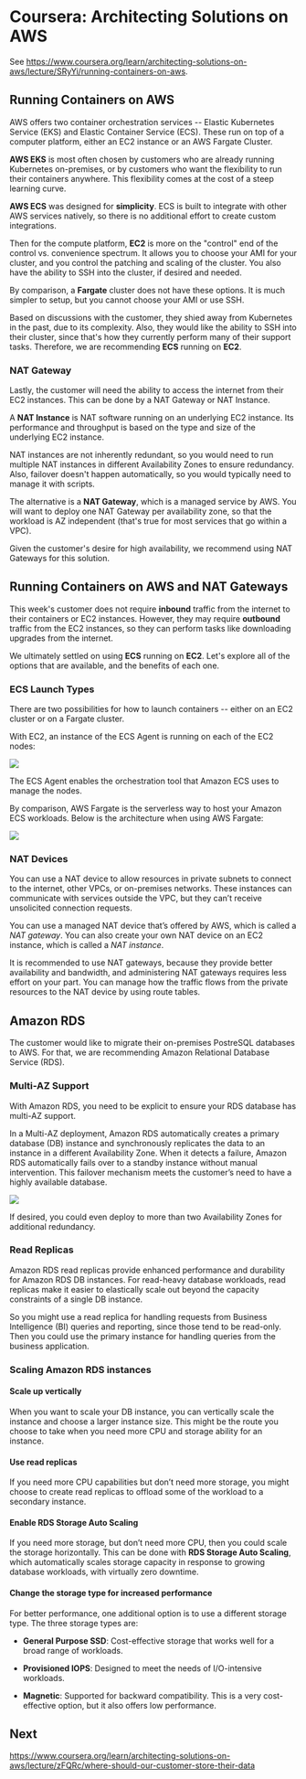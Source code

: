 # Coursera: Architecting Solutions on AWS

See https://www.coursera.org/learn/architecting-solutions-on-aws/lecture/SRyYi/running-containers-on-aws.

## Running Containers on AWS

AWS offers two container orchestration services -- Elastic Kubernetes Service (EKS) and Elastic Container Service (ECS). These run on top of a computer platform, either an EC2 instance or an AWS Fargate Cluster.

**AWS EKS** is most often chosen by customers who are already running Kubernetes on-premises, or by customers who want the flexibility to run their containers anywhere. This flexibility comes at the cost of a steep learning curve.

**AWS ECS** was designed for **simplicity**. ECS is built to integrate with other AWS services natively, so there is no additional effort to create custom integrations.

Then for the compute platform, **EC2** is more on the "control" end of the control vs. convenience spectrum. It allows you to choose your AMI for your cluster, and you control the patching and scaling of the cluster. You also have the ability to SSH into the cluster, if desired and needed.

By comparison, a **Fargate** cluster does not have these options. It is much simpler to setup, but you cannot choose your AMI or use SSH.

Based on discussions with the customer, they shied away from Kubernetes in the past, due to its complexity. Also, they would like the ability to SSH into their cluster, since that's how they currently perform many of their support tasks. Therefore, we are recommending **ECS** running on **EC2**.

### NAT Gateway

Lastly, the customer will need the ability to access the internet from their EC2 instances. This can be done by a NAT Gateway or NAT Instance.

A **NAT Instance** is NAT software running on an underlying EC2 instance. Its performance and throughput is based on the type and size of the underlying EC2 instance.

NAT instances are not inherently redundant, so you would need to run multiple NAT instances in different Availability Zones to ensure redundancy. Also, failover doesn't happen automatically, so you would typically need to manage it with scripts.

The alternative is a **NAT Gateway**, which is a managed service by AWS. You will want to deploy one NAT Gateway per availability zone, so that the workload is AZ independent (that's true for most services that go within a VPC).

Given the customer's desire for high availability, we recommend using NAT Gateways for this solution.

## Running Containers on AWS and NAT Gateways

This week's customer does not require **inbound** traffic from the internet to their containers or EC2 instances. However, they may require **outbound** traffic from the EC2 instances, so they can perform tasks like downloading upgrades from the internet.

We ultimately settled on using **ECS** running on **EC2**. Let's explore all of the options that are available, and the benefits of each one.

### ECS Launch Types

There are two possibilities for how to launch containers -- either on an EC2 cluster or on a Fargate cluster.

With EC2, an instance of the ECS Agent is running on each of the EC2 nodes:

![](image1.png)

The ECS Agent enables the orchestration tool that Amazon ECS uses to manage the nodes.

By comparison, AWS Fargate is the serverless way to host your Amazon ECS workloads. Below is the architecture when using AWS Fargate:

![](image2.png)

### NAT Devices

You can use a NAT device to allow resources in private subnets to connect to the internet, other VPCs, or on-premises networks. These instances can communicate with services outside the VPC, but they can’t receive unsolicited connection requests.

You can use a managed NAT device that’s offered by AWS, which is called a *NAT gateway*. You can also create your own NAT device on an EC2 instance, which is called a *NAT instance*.

It is recommended to use NAT gateways, because they provide better availability and bandwidth, and administering NAT gateways requires less effort on your part. You can manage how the traffic flows from the private resources to the NAT device by using route tables.

## Amazon RDS

The customer would like to migrate their on-premises PostreSQL databases to AWS. For that, we are recommending Amazon Relational Database Service (RDS).

### Multi-AZ Support

With Amazon RDS, you need to be explicit to ensure your RDS database has multi-AZ support.

In a Multi-AZ deployment, Amazon RDS automatically creates a primary database (DB) instance and synchronously replicates the data to an instance in a different Availability Zone. When it detects a failure, Amazon RDS automatically fails over to a standby instance without manual intervention. This failover mechanism meets the customer’s need to have a highly available database.

![](image3.png)

If desired, you could even deploy to more than two Availability Zones for additional redundancy.

### Read Replicas

Amazon RDS read replicas provide enhanced performance and durability for Amazon RDS DB instances. For read-heavy database workloads, read replicas make it easier to elastically scale out beyond the capacity constraints of a single DB instance.

So you might use a read replica for handling requests from Business Intelligence (BI) queries and reporting, since those tend to be read-only. Then you could use the primary instance for handling queries from the business application.

### Scaling Amazon RDS instances

#### Scale up vertically

When you want to scale your DB instance, you can vertically scale the instance and choose a larger instance size. This might be the route you choose to take when you need more CPU and storage ability for an instance.

#### Use read replicas

If you need more CPU capabilities but don’t need more storage, you might choose to create read replicas to offload some of the workload to a secondary instance.

#### Enable RDS Storage Auto Scaling

If you need more storage, but don’t need more CPU, then you could scale the storage horizontally. This can be done with **RDS Storage Auto Scaling**, which automatically scales storage capacity in response to growing database workloads, with virtually zero downtime.

#### Change the storage type for increased performance

For better performance, one additional option is to use a different storage type. The three storage types are:

* **General Purpose SSD**: Cost-effective storage that works well for a broad range of workloads.

* **Provisioned IOPS**: Designed to meet the needs of I/O-intensive workloads.

* **Magnetic**: Supported for backward compatibility. This is a very cost-effective option, but it also offers low performance.

## Next

https://www.coursera.org/learn/architecting-solutions-on-aws/lecture/zFQRc/where-should-our-customer-store-their-data
